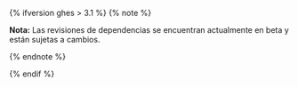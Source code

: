 {% ifversion ghes > 3.1 %}
{% note %}

**Nota:** Las revisiones de dependencias se encuentran actualmente en beta y están sujetas a cambios.

{% endnote %}

{% endif %}